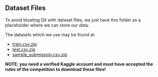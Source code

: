 ## Dataset Files

To avoid bloating Git with dataset files, we just have this folder as a placeholder where we can store our data.

The datasets which we use may be found at:
* [train.csv.zip](https://www.kaggle.com/c/8076/download/train.csv.zip)
* [test.csv.zip](https://www.kaggle.com/c/8076/download/test.csv.zip)
* [sample_submission.csv.zip](https://www.kaggle.com/c/8076/download/sample_submission.csv.zip)

**NOTE: you need a verified Kaggle account and must have accepted the rules of the competition to download these files!**